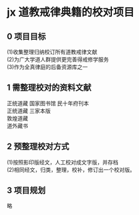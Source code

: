 # jx 道教戒律典籍的校对项目

## 0 项目目标
(1)收集整理归纳校订所有道教戒律文献  
(2)为广大学道人群提供更完善得戒修学服务  
(3)作为全真律庭的后备资源库之一  

## 1 需整理校对的资料文献
正统道藏 国家图书馆 民十年府刊本  
正统道藏 三家本版  
敦煌道藏  
道外藏书  

## 2 预整理校对方式
(1)按照影印版经文，人工校对成文字版，并存档  
(2)相同经文，归类，整理，校补，修订出一个校对版。

## 3 项目规划
略  
